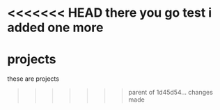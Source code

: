 <<<<<<< HEAD
there you go test
i added one more
=======
projects
========

these are projects
>>>>>>> parent of 1d45d54... changes made

